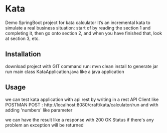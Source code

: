 # Kata
Demo SpringBoot project for kata calculator It’s an incremental kata to simulate a real business situation: start of by reading the section 1 and completing it, then go onto section 2, and when you have finished that, look at section 3, etc.
                                 

## Installation
download project with GIT command 
run:  mvn clean install to generate jar 
run main class KataApplication.java like a java application  


## Usage
 we can test kata application with api rest by writing in a rest API Client like POSTMAN
 POST : http://localhost:8080/craft/kata/calculator/run
 and with adding 'numbers' like parameter 
 
 we can have the result like a response with 200 OK Status 
if there's any problem an exception will be returned 
 
 